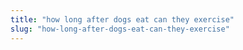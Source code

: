 ```yaml
---
title: "how long after dogs eat can they exercise"
slug: "how-long-after-dogs-eat-can-they-exercise"
---
```


